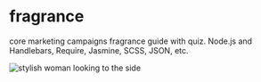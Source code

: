 # fragrance
core marketing campaigns fragrance guide with quiz. Node.js and Handlebars, Require, Jasmine, SCSS, JSON, etc.

![stylish woman looking to the side](https://slimages.macysassets.com/is/image/McomMkt/beauty-hub-_-0.64.0-_-beauty_header_desktop_02?FMT=JPG&qlt=85,0&resMode=sharp2&scl=1)
